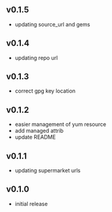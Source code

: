 ## v0.1.5
- updating source_url and gems

## v0.1.4
- updating repo url

## v0.1.3
- correct gpg key location

## v0.1.2
- easier management of yum resource
- add managed attrib
- update README

## v0.1.1
- updating supermarket urls

## v0.1.0
- initial release

